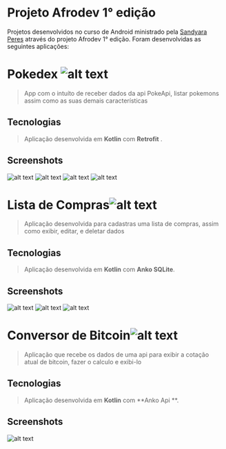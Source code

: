
# Projeto Afrodev 1° edição

Projetos desenvolvidos no curso de Android ministrado pela [Sandyara Peres](https://www.linkedin.com/in/sandyaraperes/) através do projeto Afrodev 1° edição.
Foram desenvolvidas as seguintes aplicações:


# Pokedex    ![alt text](https://github.com/edunet1990/projects_afrodev_android_kotlin/blob/master/Screenshots/pokedex-icon-21.png)

>App com o intuíto de receber dados da api PokeApi, listar pokemons assim como as suas demais características

## Tecnologias

>Aplicação desenvolvida em **Kotlin** com **Retrofit** .

## Screenshots
![alt text](https://github.com/edunet1990/projects_afrodev_android_kotlin/blob/master/Screenshots/Splash.png) ![alt text](https://github.com/edunet1990/projects_afrodev_android_kotlin/blob/master/Screenshots/In%C3%ADcio.png) ![alt text](https://github.com/edunet1990/projects_afrodev_android_kotlin/blob/master/Screenshots/Welcome.png) ![alt text](https://github.com/edunet1990/projects_afrodev_android_kotlin/blob/master/Screenshots/Listagem.png)




# Lista de Compras![alt text](https://github.com/edunet1990/projects_afrodev_android_kotlin/blob/master/Screenshots/767ca771755f4675d4063c03e17c8595---cone-de-lista-de-verifica----o-m--dica-by-vexels.png)

>Aplicação desenvolvida para cadastras uma lista de compras, assim como exibir, editar, e deletar dados

## Tecnologias

>Aplicação desenvolvida em **Kotlin** com **Anko SQLite**.

## Screenshots
![alt text](https://github.com/edunet1990/projects_afrodev_android_kotlin/blob/master/Screenshots/3cfb0d94-5ef1-4c44-ab75-4dfacfcd0b12.jpg) ![alt text](https://github.com/edunet1990/projects_afrodev_android_kotlin/blob/master/Screenshots/WhatsApp%20Image%202020-11-21%20at%2017.41.28.jpeg) ![alt text](https://github.com/edunet1990/projects_afrodev_android_kotlin/blob/master/Screenshots/WhatsApp%20Image%202020-11-21%20at%2017.41.28%20(1).jpeg)

# Conversor de Bitcoin![alt text](https://github.com/edunet1990/projects_afrodev_android_kotlin/blob/master/Screenshots/40f189daa5c0279718484ca5f5569f78-bitcoin-icon-by-vexels.png)

>Aplicação que recebe os dados de uma api para exibir a cotação atual de bitcoin, fazer o calculo e exibi-lo

## Tecnologias

>Aplicação desenvolvida em **Kotlin** com **Anko Api **.

## Screenshots
![alt text](https://github.com/edunet1990/projects_afrodev_android_kotlin/blob/master/Screenshots/WhatsApp%20Image%202020-11-21%20at%2017.45.09.jpeg)
